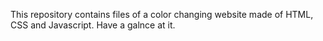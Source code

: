This repository contains files of a color changing website made of HTML, CSS and Javascript. Have a galnce at it. 
